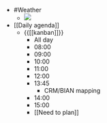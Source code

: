 - #Weather
    - ![](https://firebasestorage.googleapis.com/v0/b/firescript-577a2.appspot.com/o/imgs%2Fapp%2FDavidsroam%2FIwPj6t5i5T.png?alt=media&token=5ae5c90c-02af-40be-b8d9-ba63d640d64c)
- [[Daily agenda]]
    - {{[[kanban]]}}
        - All day
        - 08:00
        - 09:00
        - 10:00
        - 11:00
        - 12:00
        - 13:45
            - CRM/BIAN mapping
        - 14:00
        - 15:00
        - [[Need to plan]]
